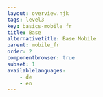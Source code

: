 ```yaml
---
layout: overview.njk
tags: level3
key: basics-mobile_fr
title: Base
alternativetitle: Base Mobile
parent: mobile_fr
order: 2
componentbrowser: true
subset: 1
availablelanguages: 
    - de
    - en
---
```

